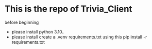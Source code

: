 # This is the repo of Trivia_Client

before beginning

- please install python 3.10..
- please install create a .venv requirements.txt using this
    pip install -r requirements.txt
